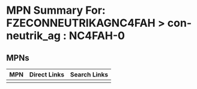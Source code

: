 



# MPN Summary For: FZECONNEUTRIKAGNC4FAH > con-neutrik_ag : NC4FAH-0

## MPNs
  

|MPN|Direct Links|Search Links|
| :--- | :--- | :--- |
||||
